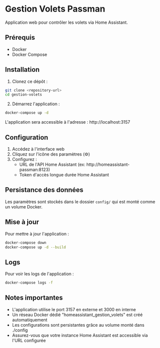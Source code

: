 # Gestion Volets Passman

Application web pour contrôler les volets via Home Assistant.

## Prérequis

- Docker
- Docker Compose

## Installation

1. Clonez ce dépôt :
```bash
git clone <repository-url>
cd gestion-volets
```

2. Démarrez l'application :
```bash
docker-compose up -d
```

L'application sera accessible à l'adresse : http://localhost:3157

## Configuration

1. Accédez à l'interface web
2. Cliquez sur l'icône des paramètres (⚙️)
3. Configurez :
   - URL de l'API Home Assistant (ex: http://homeassistant-passman:8123)
   - Token d'accès longue durée Home Assistant

## Persistance des données

Les paramètres sont stockés dans le dossier `config/` qui est monté comme un volume Docker.

## Mise à jour

Pour mettre à jour l'application :

```bash
docker-compose down
docker-compose up -d --build
```

## Logs

Pour voir les logs de l'application :

```bash
docker-compose logs -f
```

## Notes importantes

- L'application utilise le port 3157 en externe et 3000 en interne
- Un réseau Docker dédié "homeassistant_gestion_volets" est créé automatiquement
- Les configurations sont persistantes grâce au volume monté dans ./config
- Assurez-vous que votre instance Home Assistant est accessible via l'URL configurée 